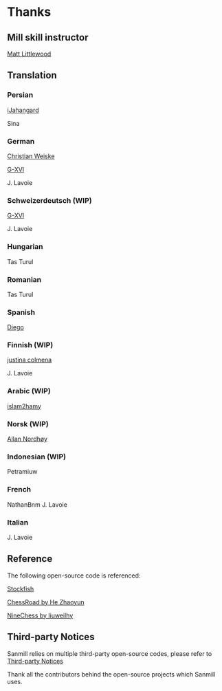 # Thanks

## Mill skill instructor

[Matt Littlewood](https://re-harmonized.blogspot.com)

## Translation

### Persian

[iJahangard](https://github.com/iJahangard)

Sina

### German

[Christian Weiske](https://github.com/cweiske)

[G-XVI](https://github.com/G-XVI)

J. Lavoie

### Schweizerdeutsch (WIP)

[G-XVI](https://github.com/G-XVI)

J. Lavoie

### Hungarian

Tas Turul

### Romanian

Tas Turul

### Spanish

[Diego](https://github.com/sguinetti)

### Finnish (WIP)

[justina colmena](https://github.com/justinacolmena)

J. Lavoie

### Arabic (WIP)

[islam2hamy](https://github.com/islam2hamy)

### Norsk (WIP)

[Allan Nordhøy](https://github.com/comradekingu)

### Indonesian (WIP)

Petramiuw

### French

NathanBnm
J. Lavoie

### Italian

J. Lavoie

## Reference

The following open-source code is referenced:

[Stockfish](https://github.com/official-stockfish/Stockfish)

[ChessRoad by He Zhaoyun](https://github.com/hezhaoyun/chessroad)

[NineChess by liuweilhy](https://github.com/liuweilhy/NineChess)

## Third-party Notices

Sanmill relies on multiple third-party open-source codes, please refer to [Third-party Notices](https://github.com/calcitem/Sanmill/wiki/third-party_notices)

Thank all the contributors behind the open-source projects which Sanmill uses.

